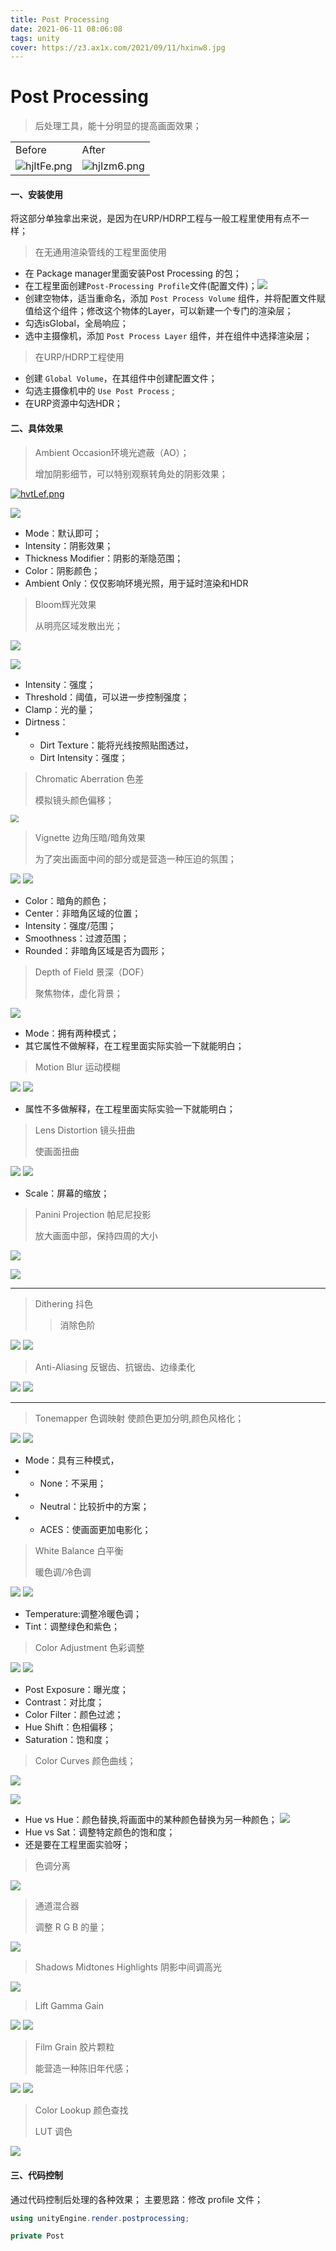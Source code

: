 ```yaml
---
title: Post Processing
date: 2021-06-11 08:06:08
tags: unity
cover: https://z3.ax1x.com/2021/09/11/hxinw8.jpg
---
```


# Post Processing

> 后处理工具，能十分明显的提高画面效果；

<table>
    <tr>
        <td>Before</td>
        <td>After</td>
    </tr>
    <tr>
        <td><img src="https://z3.ax1x.com/2021/09/10/hjItFe.png" alt="hjItFe.png" border="0" /></td>
        <td><img src="https://z3.ax1x.com/2021/09/10/hjIzm6.png" alt="hjIzm6.png" border="0" /></td>
    </tr>
</table>


#### 一、安装使用

将这部分单独拿出来说，是因为在URP/HDRP工程与一般工程里使用有点不一样；

> 在无通用渲染管线的工程里面使用

- 在 Package manager里面安装Post Processing 的包；
- 在工程里面创建`Post-Processing Profile`文件(配置文件)；![](https://z3.ax1x.com/2021/09/10/hj7iQA.png)
- 创建空物体，适当重命名，添加 `Post Process Volume` 组件，并将配置文件赋值给这个组件；修改这个物体的Layer，可以新建一个专门的渲染层；
- 勾选isGlobal，全局响应；
- 选中主摄像机，添加 `Post Process Layer` 组件，并在组件中选择渲染层；

> 在URP/HDRP工程使用

- 创建 `Global Volume`，在其组件中创建配置文件；
- 勾选主摄像机中的 `Use Post Process` ;
- 在URP资源中勾选HDR；

#### 二、具体效果

> Ambient Occasion环境光遮蔽（AO）；
>
> 增加阴影细节，可以特别观察转角处的阴影效果；

[![hvtLef.png](https://z3.ax1x.com/2021/09/10/hvtLef.png)](https://imgtu.com/i/hvtLef)

![](https://z3.ax1x.com/2021/09/10/hvUh2d.png)

- Mode：默认即可；
- Intensity：阴影效果；
- Thickness Modifier：阴影的渐隐范围；
- Color：阴影颜色；
- Ambient Only：仅仅影响环境光照，用于延时渲染和HDR

> Bloom辉光效果
>
> 从明亮区域发散出光；

![](https://z3.ax1x.com/2021/09/10/hvwu4O.png)

![](https://z3.ax1x.com/2021/09/10/hvww8g.png)

- Intensity：强度；
- Threshold：阈值，可以进一步控制强度；
- Clamp：光的量；
- Dirtness：
- - Dirt Texture：能将光线按照贴图透过，
  - Dirt Intensity：强度；

> Chromatic Aberration 色差
>
> 模拟镜头颜色偏移；

<img src="https://z3.ax1x.com/2021/09/10/hvrYQg.png" style="zoom:80%;" />




> Vignette 边角压暗/暗角效果
>
> 为了突出画面中间的部分或是营造一种压迫的氛围；


![](https://z3.ax1x.com/2021/09/11/hxQQbQ.png)
![](https://z3.ax1x.com/2021/09/11/hx1z3q.png)

- Color：暗角的颜色；
- Center：非暗角区域的位置；
- Intensity：强度/范围；
- Smoothness：过渡范围；
- Rounded：非暗角区域是否为圆形；


> Depth of Field 景深（DOF）
>
> 聚焦物体，虚化背景；


![](https://z3.ax1x.com/2021/09/11/hx80Qx.png)

- Mode：拥有两种模式；
- 其它属性不做解释，在工程里面实际实验一下就能明白；

> Motion Blur 运动模糊

![](https://z3.ax1x.com/2021/09/11/hxJHRs.png)
![](https://z3.ax1x.com/2021/09/11/hxtNB6.png)

- 属性不多做解释，在工程里面实际实验一下就能明白；

>  Lens Distortion 镜头扭曲
>
>  使画面扭曲

![](https://z3.ax1x.com/2021/09/11/hxNNxs.png)
![](https://z3.ax1x.com/2021/09/11/hxN8IS.png)

- Scale：屏幕的缩放；

> Panini Projection 帕尼尼投影
>
> 放大画面中部，保持四周的大小

![](https://z3.ax1x.com/2021/09/11/hxUALq.png)

![](https://z3.ax1x.com/2021/09/11/hxU6Tf.png)

----

>  Dithering 抖色
>
>  >消除色阶

![](https://z3.ax1x.com/2021/09/11/hxasgJ.png)
![](https://z3.ax1x.com/2021/09/11/hxdpvj.png)

> Anti-Aliasing 反锯齿、抗锯齿、边缘柔化

![](https://z3.ax1x.com/2021/09/11/hxdXLR.png)
![](https://z3.ax1x.com/2021/09/11/hx0Sns.png)

-----
> Tonemapper 色调映射
> 使颜色更加分明,颜色风格化；	

![](https://z3.ax1x.com/2021/09/11/hxseG6.png)
![](https://z3.ax1x.com/2021/09/11/hxsyiq.png)

- Mode：具有三种模式，
- - None：不采用；
- - Neutral：比较折中的方案；
- - ACES：使画面更加电影化；

> White Balance 白平衡
>
> 暖色调/冷色调

![](https://z3.ax1x.com/2021/09/11/hx2gr8.png)
![](https://z3.ax1x.com/2021/09/11/hxRmRI.png)

- Temperature:调整冷暖色调；
- Tint：调整绿色和紫色；

> Color Adjustment 色彩调整

![](https://z3.ax1x.com/2021/09/11/hxWbEF.png)
![](https://z3.ax1x.com/2021/09/11/hxfiUe.png)

- Post Exposure：曝光度；
- Contrast：对比度；
- Color Filter：颜色过滤；
- Hue Shift：色相偏移；
- Saturation：饱和度；

> Color Curves 颜色曲线；

![](https://z3.ax1x.com/2021/09/11/hx4Dj1.png)

![](https://z3.ax1x.com/2021/09/11/hx44gA.png)

- Hue vs Hue：颜色替换,将画面中的某种颜色替换为另一种颜色；
  ![](https://z3.ax1x.com/2021/09/11/hxjgEj.png)
- Hue vs Sat：调整特定颜色的饱和度；
- 还是要在工程里面实验呀；

> 色调分离

![](https://z3.ax1x.com/2021/09/11/hxxchn.png)

> 通道混合器
>
> 调整 R G B 的量；

![](https://z3.ax1x.com/2021/09/11/hxz3vV.png)

> Shadows Midtones Highlights 阴影中间调高光 

![](https://z3.ax1x.com/2021/09/11/hz9sK0.png)

> Lift Gamma Gain

![](https://z3.ax1x.com/2021/09/11/hzPa1s.png)
![](https://z3.ax1x.com/2021/09/11/hzPvut.png)


> Film Grain 胶片颗粒
>
> 能营造一种陈旧年代感；

![](https://z3.ax1x.com/2021/09/11/hzkIH0.png)
![](https://z3.ax1x.com/2021/09/11/hzF7SH.png)


>Color Lookup 颜色查找 
>
>LUT 调色

![](https://z3.ax1x.com/2021/09/11/hzia5D.png)

#### 三、代码控制

通过代码控制后处理的各种效果；
主要思路：修改 profile 文件；

```C#
using unityEngine.render.postprocessing;

private Post
```

